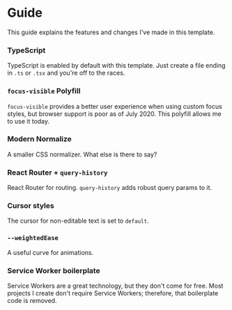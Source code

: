# Guide

This guide explains the features and changes I've made in this template.

### TypeScript

TypeScript is enabled by default with this template. Just create a file ending in
`.ts` or `.tsx` and you're off to the races.

### `focus-visible` Polyfill

`focus-visible` provides a better user experience when using custom focus styles,
but browser support is poor as of July 2020. This polyfill allows me to use it
today.

### Modern Normalize

A smaller CSS normalizer. What else is there to say?

### React Router + `query-history`

React Router for routing. `query-history` adds robust query params to it.

### Cursor styles

The cursor for non-editable text is set to `default`.

### `--weightedEase`

A useful curve for animations.

### Service Worker boilerplate

Service Workers are a great technology, but they don't come for free. Most
projects I create don't require Service Workers; therefore, that boilerplate
code is removed.
